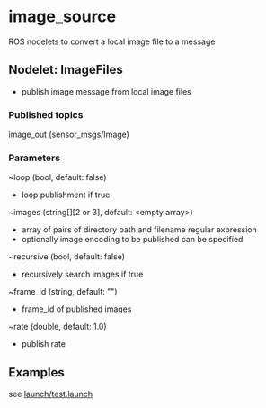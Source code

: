 # image_source
ROS nodelets to convert a local image file to a message

## Nodelet: ImageFiles
* publish image message from local image files

### Published topics
image_out (sensor_msgs/Image)

### Parameters
~loop (bool, default: false)
* loop publishment if true

~images (string[][2 or 3], default: \<empty array>)
* array of pairs of directory path and filename regular expression
* optionally image encoding to be published can be specified

~recursive (bool, default: false)
* recursively search images if true

~frame_id (string, default: "")
* frame_id of published images

~rate (double, default: 1.0)
* publish rate

## Examples
see [launch/test.launch](launch/test.launch)